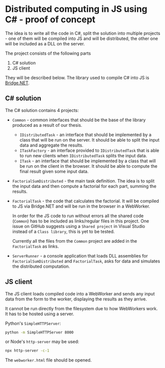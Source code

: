 # Distributed computing in JS using C# - proof of concept

The idea is to write all the code in C#, split the solution into multiple projects - one of them
will be compiled into JS and will be distributed, the other one will be included as a DLL on the
server.

The project consists of the following parts

1.  C# solution
2.  JS client

They will be described below. The library used to compile C# into JS is
[Bridge.NET](https://github.com/bridgedotnet/Bridge).

## C# solution

The C# solution contains 4 projects:

- `Common` - common interfaces that should be the base of the library produced as a result of our
  thesis.

  - `IDistributedTask` - an interface that should be implemented by a class that will be run on the
    server. It should be able to split the input data and aggregate the results.
  - `ITaskFactory` - an interface provided to `IDistributedTask` that is able to run new clients
    when `IDistributedTask` splits the input data.
  - `ITask` - an interface that should be implemented by a class that will be run on the client in
    the browser. It should be able to compute the final result given some input data.

- `FactorialSumDistributed` - the main task definition. The idea is to split the input data and then
  compute a factorial for each part, summing the results.

- `FactorialTask` - the code that calculates the factorial. It will be compiled to JS via Bridge.NET
  and will be run in the browser in a WebWorker.

  In order for the JS code to run without errors all the shared code (`Common`) has to be included
  as links/regular files in this project. One issue on GitHub suggests using a `Shared project` in
  Visual Studio instead of a `Class library`, this is yet to be tested.

  Currently all the files from the `Common` project are added in the `FactorialTask` as links.

- `ServerRunner` - a console application that loads DLL assemblies for `FactorialSumDistributed` and
  `FactorialTask`, asks for data and simulates the distributed computation.

## JS client

The JS client loads compiled code into a WebWorker and sends any input data from the form to the
worker, displaying the results as they arrive.

It cannot be run directly from the filesystem due to how WebWorkers work. It has to be hosted using
a server.

Python's `SimpleHTTPServer`:

```bash
python -m SimpleHTTPServer 8000
```

or Node's `http-server` may be used:

```bash
npx http-server -c-1
```

The `webworker.html` file should be opened.
